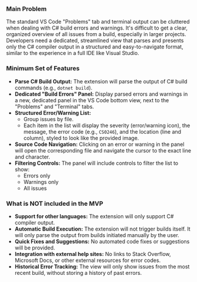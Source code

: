 ### Main Problem

The standard VS Code "Problems" tab and terminal output can be cluttered when dealing with C# build errors and warnings. It's difficult to get a clear, organized overview of all issues from a build, especially in larger projects. Developers need a dedicated, streamlined view that parses and presents only the C# compiler output in a structured and easy-to-navigate format, similar to the experience in a full IDE like Visual Studio.

### Minimum Set of Features

*   **Parse C# Build Output:** The extension will parse the output of C# build commands (e.g., `dotnet build`).
*   **Dedicated "Build Errors" Panel:** Display parsed errors and warnings in a new, dedicated panel in the VS Code bottom view, next to the "Problems" and "Terminal" tabs.
*   **Structured Error/Warning List:**
    *   Group issues by file.
    *   Each item in the list will display the severity (error/warning icon), the message, the error code (e.g., `CS0246`), and the location (line and column), styled to look like the provided image.
*   **Source Code Navigation:** Clicking on an error or warning in the panel will open the corresponding file and navigate the cursor to the exact line and character.
*   **Filtering Controls:** The panel will include controls to filter the list to show:
    *   Errors only
    *   Warnings only
    *   All issues

### What is NOT included in the MVP

*   **Support for other languages:** The extension will only support C# compiler output.
*   **Automatic Build Execution:** The extension will not trigger builds itself. It will only parse the output from builds initiated manually by the user.
*   **Quick Fixes and Suggestions:** No automated code fixes or suggestions will be provided.
*   **Integration with external help sites:** No links to Stack Overflow, Microsoft Docs, or other external resources for error codes.
*   **Historical Error Tracking:** The view will only show issues from the most recent build, without storing a history of past errors. 
